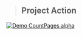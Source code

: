 > ## Project Action  

[![Demo CountPages alpha](https://github.com/LukaszKolodziejski/xs_Move-Baloon__React.js/blob/master/src/video/video.gif)](https://www.youtube.com/watch?v=ek1j272iAmc)
